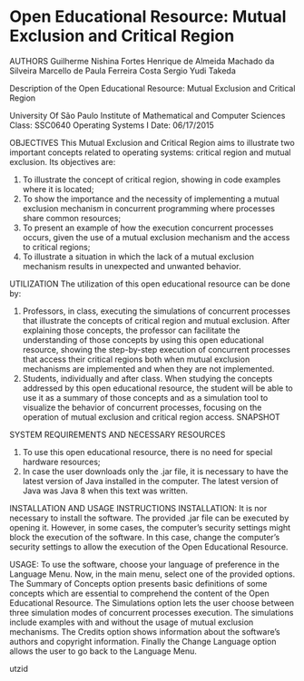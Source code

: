 # Open Educational Resource: Mutual Exclusion and Critical Region

AUTHORS
   Guilherme Nishina Fortes 
   Henrique de Almeida Machado da Silveira 
   Marcello de Paula Ferreira Costa 
   Sergio Yudi Takeda 


Description of the Open Educational Resource:
   Mutual Exclusion and Critical Region


University Of São Paulo
   Institute of Mathematical and Computer Sciences
   Class: SSC0640 Operating Systems I
   Date: 06/17/2015


OBJECTIVES
 This Mutual Exclusion and Critical Region aims to illustrate two important concepts related to operating systems: critical region and mutual exclusion.
 Its objectives are:
1. To illustrate the concept of critical region, showing in code examples where it is located;
2. To show the importance and the necessity of implementing a mutual exclusion mechanism in concurrent programming where processes share common resources;
3. To present an example of how the execution concurrent processes occurs, given the use of a mutual exclusion mechanism and the access to critical regions;
4. To illustrate a situation in which the lack of a mutual exclusion mechanism results in unexpected and unwanted behavior.


UTILIZATION
   The utilization of this open educational resource can be done by:
1. Professors, in class, executing the simulations of concurrent processes that illustrate the concepts of critical region and mutual exclusion. After explaining those concepts, the professor can facilitate the understanding of those concepts by using this open educational resource, showing the step-by-step execution of concurrent processes that access their critical regions both when mutual exclusion mechanisms are implemented and when they are not implemented.
2. Students, individually and after class. When studying the concepts addressed by this open educational resource, the student will be able to use it as a summary of those concepts and as a simulation tool to visualize the behavior of concurrent processes, focusing on the operation of mutual exclusion and critical region access.
SNAPSHOT 


SYSTEM REQUIREMENTS AND NECESSARY RESOURCES
1. To use this open educational resource, there is no need for special hardware resources;
2. In case the user downloads only the .jar file, it is necessary to have the latest version of Java installed in the computer. The latest version of Java was Java 8 when this text was written.

INSTALLATION AND USAGE INSTRUCTIONS
   INSTALLATION: It is nor necessary to install the software. The provided .jar file can be executed by opening it. However, in some cases, the computer’s security settings might block the execution of the software. In this case, change the computer’s security settings to allow the execution of the Open Educational Resource.


   USAGE: To use the software, choose your language of preference in the Language Menu. Now, in the main menu, select one of the provided options. The Summary of Concepts option presents basic definitions of some concepts which are essential to comprehend the content of the Open Educational Resource. The Simulations option lets the user choose between three simulation modes of concurrent processes execution. The simulations include examples with and without the usage of mutual exclusion mechanisms. The Credits option shows information about the software’s authors and copyright information. Finally the Change Language option allows the user to go back to the Language Menu.



utzid
